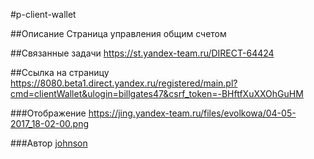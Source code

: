 #p-client-wallet

##Описание
Страница управления общим счетом

##Связанные задачи
https://st.yandex-team.ru/DIRECT-64424

##Ссылка на страницу
https://8080.beta1.direct.yandex.ru/registered/main.pl?cmd=clientWallet&ulogin=billgates47&csrf_token=-BHftfXuXXOhGuHM

###Отображение
https://jing.yandex-team.ru/files/evolkowa/04-05-2017_18-02-00.png

###Автор
[johnson](https://staff.yandex-team.ru/johnson)
